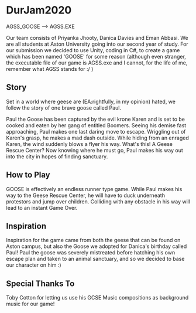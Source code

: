 # DurJam2020

AGSS_GOOSE --> AGSS.EXE

Our team consists of Priyanka Jhooty, Danica Davies and Eman Abbasi. We are all students at Aston University going into our second year of study. For our submission we decided to use Unity, coding in C#, to create a game which has been named 'GOOSE' for some reason (although even stranger, the executable file of our game is AGSS.exe and I cannot, for the life of me, remember what AGSS stands for :/ )

## Story

Set in a world where geese are (EA:rightfully, in my opinion) hated, we follow the story of one brave goose called Paul.

Paul the Goose has been captured by the evil krone Karen and is set to be cooked and eaten by her gang of entitled Boomers. Seeing his demise fast approaching, Paul makes one last daring move to escape. Wriggling out of Karen's grasp, he makes a mad dash outside. While hiding from an enraged Karen, the wind suddenly blows a flyer his way. What's this! A Geese Rescue Center? Now knowing where he must go, Paul makes his way out into the city in hopes of finding sanctuary.

## How to Play

GOOSE is effectively an endless runner type game. While Paul makes his way to the Geese Rescue Center, he will have to duck underneath protestors and jump over children. Colliding with any obstacle in his way will lead to an instant Game Over.

## Inspiration

Inspiration for the game came from both the geese that can be found on Aston campus, but also the Goose we adopted for Danica's birthday called Paul! Paul the goose was severely mistreated before hatching his own escape plan and taken to an animal sanctuary, and so we decided to base our character on him :)

## Special Thanks To

Toby Cotton for letting us use his GCSE Music compositions as background music for our game!
